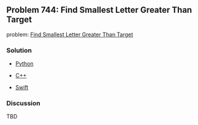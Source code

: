 ## Problem 744: Find Smallest Letter Greater Than Target

problem: [Find Smallest Letter Greater Than Target](https://leetcode.com/problems/find-smallest-letter-greater-than-target/)

### Solution

- [Python](../python/problem744.py)

- [C++](../cpp/problem744.cpp)

- [Swift](../swift/problem744.swift)

### Discussion

TBD

